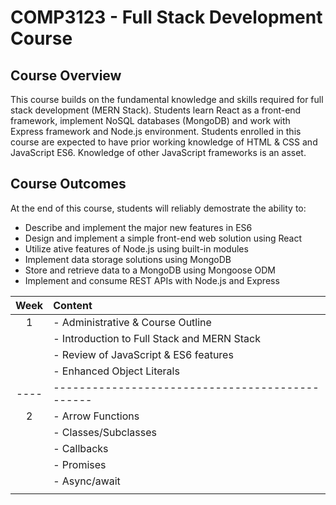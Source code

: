 # COMP3123 - Full Stack Development Course
## Course Overview
This course builds on the fundamental knowledge and skills required for full stack development (MERN
Stack). Students learn React as a front-end framework, implement NoSQL databases (MongoDB) and
work with Express framework and Node.js environment. Students enrolled in this course are expected to
have prior working knowledge of HTML & CSS and JavaScript ES6. Knowledge of other JavaScript
frameworks is an asset.
## Course Outcomes
At the end of this course, students will reliably demostrate the ability to:
 * Describe and implement the major new features in ES6
 * Design and implement a simple front-end web solution using React
 * Utilize ative features of Node.js using built-in modules
 * Implement data storage solutions using MongoDB
 * Store and retrieve data to a MongoDB using Mongoose ODM
 * Implement and consume REST APIs with Node.js and Express

| Week  | Content                                         |
| :---: | :---                                            |
| 1     | - Administrative & Course Outline               |
|       | - Introduction to Full Stack and MERN Stack     |
|       | - Review of JavaScript & ES6 features           |
|       | - Enhanced Object Literals                      |
| ----  | ----------------------------------------------- |
| 2     | - Arrow Functions                               |
|       | - Classes/Subclasses                            |
|       | - Callbacks                                     |
|       | - Promises                                      |
|       | - Async/await                                   |
|       |                                                 |

